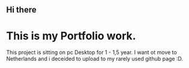 ## Hi there

# This is my Portfolio work.

This project is sitting on pc Desktop for 1 - 1,5 year. I want ot move to Netherlands and i deceided to upload to my rarely used github page :D.


